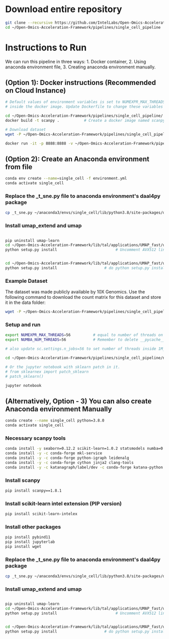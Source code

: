 
# Download entire repository
```bash
git clone --recursive https://github.com/IntelLabs/Open-Omics-Acceleration-Framework.git
cd ~/Open-Omics-Acceleration-Framework/pipelines/single_cell_pipeline
```

# Instructions to Run
We can run this pipeline in three ways: 1. Docker container, 2. Using anaconda environment file, 3. Creating anaconda environment manually.   

## (Option 1): Docker instructions (Recommended on Cloud Instance)
```bash
# Default values of environment variables is set to NUMEXPR_MAX_THREADS=64, NUMBA_NUM_THREADS=64  (Number of CPUs)
# inside the docker image. Update Dockerfile to change these variables according to number of CPUs for best performance

cd ~/Open-Omics-Acceleration-Framework/pipelines/single_cell_pipeline/
docker build -t scanpy .           # Create a docker image named scanpy

# Download dataset
wget -P ~/Open-Omics-Acceleration-Framework/pipelines/single_cell_pipeline/data https://rapids-single-cell-examples.s3.us-east-2.amazonaws.com/1M_brain_cells_10X.sparse.h5ad

docker run -it -p 8888:8888 -v ~/Open-Omics-Acceleration-Framework/pipelines/single_cell_pipeline/data:/data scanpy   # run docker container with the data folder as volume
```

## (Option 2): Create an Anaconda environment from file
```bash
conda env create --name=single_cell -f environment.yml
conda activate single_cell
```

### Replace the _t_sne.py file to anaconda environment's daal4py package
```bash
cp _t_sne.py ~/anaconda3/envs/single_cell/lib/python3.8/site-packages/daal4py/sklearn/manifold/
```

### Install umap_extend and umap 
```bash

pip uninstall umap-learn
cd ~/Open-Omics-Acceleration-Framework/lib/tal/applications/UMAP_fast/umap_extend
python setup.py install                          # Uncomment AVX512 lines in setup.py before doing this step on avx512 machines


cd ~/Open-Omics-Acceleration-Framework/lib/tal/applications/UMAP_fast/umap
python setup.py install                     # do python setup.py install if moving environment using conda-pack
```


### Example Dataset
The dataset was made publicly available by 10X Genomics. Use the following command to download the count matrix for this dataset and store it in the data folder:
```bash
wget -P ~/Open-Omics-Acceleration-Framework/pipelines/single_cell_pipeline/data https://rapids-single-cell-examples.s3.us-east-2.amazonaws.com/1M_brain_cells_10X.sparse.h5ad
```

### Setup and run
```bash
export NUMEXPR_MAX_THREADS=56          # equal to number of threads on a single socket
export NUMBA_NUM_THREADS=56            # Remember to delete __pycache__ folder from local directory and umap/umap/ directory if increasing number of threads

# also update sc.settings.n_jobs=56 to set number of threads inside 1M_brain_cpu_analysis.py

cd ~/Open-Omics-Acceleration-Framework/pipelines/single_cell_pipeline/notebooks/

# Or the jupyter notebook with sklearn patch in it. 
# from sklearnex import patch_sklearn
# patch_sklearn()

jupyter notebook
```


## (Alternatively, Option - 3) You can also create Anaconda environment Manually
```bash
conda create --name single_cell python=3.8.0
conda activate single_cell
```

### Necessary scanpy tools
```bash
conda install -y seaborn=0.12.2 scikit-learn=1.0.2 statsmodels numba=0.53 pytables matplotlib-base=3.6.2 pandas=1.5.2
conda install -y -c conda-forge mkl-service
conda install -y -c conda-forge python-igraph leidenalg
conda install -y -c conda-forge cython jinja2 clang-tools
conda install -y -c katanagraph/label/dev -c conda-forge katana-python
```

### Install scanpy
```bash
pip install scanpy==1.8.1
```

### Install scikit-learn intel extension (PIP version)
```bash
pip install scikit-learn-intelex
```
### Install other packages
```bash
pip install pybind11
pip install jupyterlab
pip install wget
```

### Replace the _t_sne.py file to anaconda environment's daal4py package
```bash
cp _t_sne.py ~/anaconda3/envs/single_cell/lib/python3.8/site-packages/daal4py/sklearn/manifold/
```

### Install umap_extend and umap 
```bash

pip uninstall umap-learn
cd ~/Open-Omics-Acceleration-Framework/lib/tal/applications/UMAP_fast/umap_extend
python setup.py install                          # Uncomment AVX512 lines in setup.py before doing this step on avx512 machines


cd ~/Open-Omics-Acceleration-Framework/lib/tal/applications/UMAP_fast/umap
python setup.py install                     # do python setup.py install if moving environment using conda-pack
```